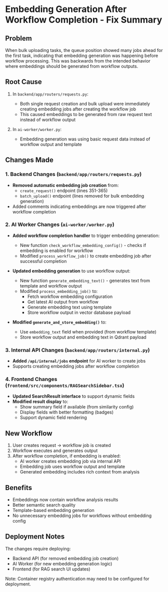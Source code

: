 # Embedding Generation After Workflow Completion - Fix Summary

## Problem
When bulk uploading tasks, the queue position showed many jobs ahead for the first task, indicating that embedding generation was happening before workflow processing. This was backwards from the intended behavior where embeddings should be generated from workflow outputs.

## Root Cause
1. In `backend/app/routers/requests.py`:
   - Both single request creation and bulk upload were immediately creating embedding jobs after creating the workflow job
   - This caused embeddings to be generated from raw request text instead of workflow output

2. In `ai-worker/worker.py`:
   - Embedding generation was using basic request data instead of workflow output and template

## Changes Made

### 1. Backend Changes (`backend/app/routers/requests.py`)
- **Removed automatic embedding job creation** from:
  - `create_request()` endpoint (lines 351-365)
  - `batch_upload()` endpoint (lines removed for bulk embedding generation)
- Added comments indicating embeddings are now triggered after workflow completion

### 2. AI Worker Changes (`ai-worker/worker.py`)
- **Added workflow completion handler** to trigger embedding generation:
  - New function `check_workflow_embedding_config()` - checks if embedding is enabled for workflow
  - Modified `process_workflow_job()` to create embedding job after successful completion
  
- **Updated embedding generation** to use workflow output:
  - New function `generate_embedding_text()` - generates text from template and workflow output
  - Modified `process_embedding_job()` to:
    - Fetch workflow embedding configuration
    - Get latest AI output from workflow
    - Generate embedding text using template
    - Store workflow output in vector database payload
  
- **Modified `generate_and_store_embedding()`** to:
  - Use `embedding_text` field when provided (from workflow template)
  - Store workflow output and embedding text in Qdrant payload

### 3. Internal API Changes (`backend/app/routers/internal.py`)
- **Added `/api/internal/jobs` endpoint** for AI worker to create jobs
- Supports creating embedding jobs after workflow completion

### 4. Frontend Changes (`frontend/src/components/RAGSearchSidebar.tsx`)
- **Updated SearchResult interface** to support dynamic fields
- **Modified result display** to:
  - Show summary field if available (from similarity config)
  - Display fields with better formatting (badges)
  - Support dynamic field rendering

## New Workflow
1. User creates request → workflow job is created
2. Workflow executes and generates output
3. After workflow completion, if embedding is enabled:
   - AI worker creates embedding job via internal API
   - Embedding job uses workflow output and template
   - Generated embedding includes rich context from analysis

## Benefits
- Embeddings now contain workflow analysis results
- Better semantic search quality
- Template-based embedding generation
- No unnecessary embedding jobs for workflows without embedding config

## Deployment Notes
The changes require deploying:
- Backend API (for removed embedding job creation)
- AI Worker (for new embedding generation logic)
- Frontend (for RAG search UI updates)

Note: Container registry authentication may need to be configured for deployment.